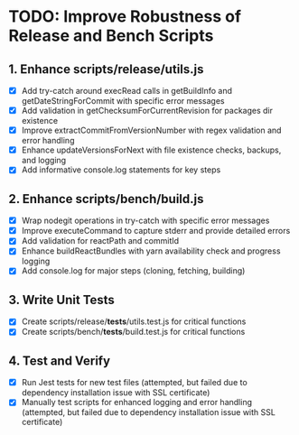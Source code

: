 # TODO: Improve Robustness of Release and Bench Scripts

## 1. Enhance scripts/release/utils.js
- [x] Add try-catch around execRead calls in getBuildInfo and getDateStringForCommit with specific error messages
- [x] Add validation in getChecksumForCurrentRevision for packages dir existence
- [x] Improve extractCommitFromVersionNumber with regex validation and error handling
- [x] Enhance updateVersionsForNext with file existence checks, backups, and logging
- [x] Add informative console.log statements for key steps

## 2. Enhance scripts/bench/build.js
- [x] Wrap nodegit operations in try-catch with specific error messages
- [x] Improve executeCommand to capture stderr and provide detailed errors
- [x] Add validation for reactPath and commitId
- [x] Enhance buildReactBundles with yarn availability check and progress logging
- [x] Add console.log for major steps (cloning, fetching, building)

## 3. Write Unit Tests
- [x] Create scripts/release/__tests__/utils.test.js for critical functions
- [x] Create scripts/bench/__tests__/build.test.js for critical functions

## 4. Test and Verify
- [x] Run Jest tests for new test files (attempted, but failed due to dependency installation issue with SSL certificate)
- [x] Manually test scripts for enhanced logging and error handling (attempted, but failed due to dependency installation issue with SSL certificate)
